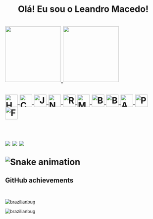 <h1 align="center"> Olá! Eu sou o Leandro Macedo!<h1>
 <div>
  <a href="https://github.com/rafaballerini">
  <img height="180em" src="https://github-readme-stats.vercel.app/api?username=brazilianbug&show_icons=true&theme=dark&include_all_commits=true&count_private=true"/>
  <img height="180em" src="https://github-readme-stats.vercel.app/api/top-langs/?username=brazilianbug&layout=compact&langs_count=7&theme=dark"/>
</div>
<div style="display: inline_block"><br>
    <img align="center" alt="HTML5" height="40" width="40" src="https://img.icons8.com/color/100/000000/html-5--v1.png"/>
    <img align="center" alt="CSS3" height="40" width="40" src="https://img.icons8.com/color/100/000000/css3.png"/>
    <img align="center" alt="JavaScript" height="40" width="40" src="https://img.icons8.com/color/100/000000/javascript--v1.png"/>
    <img align="center" alt="Node.JS" height="40" width="40"src="https://img.icons8.com/color/100/000000/nodejs.png"/>
    <img align="center" alt="React" height="40" width="40" src="https://img.icons8.com/office/100/000000/react.png"/>
    <img align="center" alt="MongoDB" height="40" width="40" src="https://img.icons8.com/color/100/000000/mongodb.png"/>
    <img align="center" alt="Bulma" height="40" width="40" src="https://img.stackshare.io/service/5204/bulma-logo.png">
    <img align="center" alt="Bootstrap"height="40" width="40" src="https://img.icons8.com/color/100/000000/bootstrap.png"/>
    <img align="center" alt="AdobeXD" height="40" width="40" src="https://img.icons8.com/color/100/000000/adobe-xd--v2.png"/>
    <img align="center" alt="Photoshop" height="40" width="40" src="https://img.icons8.com/color/100/000000/adobe-photoshop--v2.png"/>
    <img align="center" alt="Figma" height="40" width="40" src="https://img.icons8.com/color/100/000000/figma--v1.png"/>
</div>

  ##
 
<div> 
  <a href="https://instagram.com/leandro_overnight" target="_blank"><img src="https://img.shields.io/badge/-Instagram-%23E4405F?style=for-the-badge&logo=instagram&logoColor=white" target="_blank"></a>
 	<a href="https://www.twitch.tv/brazilianbug" target="_blank"><img src="https://img.shields.io/badge/Twitch-9146FF?style=for-the-badge&logo=twitch&logoColor=white" target="_blank"></a>
  <a href="https://www.linkedin.com/in/le-macedo" target="_blank"><img src="https://img.shields.io/badge/-LinkedIn-%230077B5?style=for-the-badge&logo=linkedin&logoColor=white" target="_blank"></a> 
 
  ![Snake animation](https://github.com/brazilianbug/brazilianbug/blob/output/github-contribution-grid-snake.svg)
 
</div>

<h2 align="left">GitHub achievements</h2>
<br>
<p align="left"> <a href="https://github.com/ryo-ma/github-profile-trophy"><img src="https://github-profile-trophy.vercel.app/?username=brazilianbug" alt="brazilianbug" /></a> </p>

<p align="left"> <img src="https://komarev.com/ghpvc/?username=brazilianbug&label=Profile%20views&color=0e75b6&style=flat" alt="brazilianbug" /> </p>
